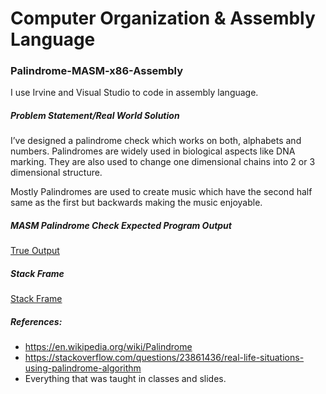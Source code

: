 # Computer Organization & Assembly Language
### Palindrome-MASM-x86-Assembly

I use Irvine and Visual Studio to code in assembly language.

##### Problem Statement/Real World Solution

I’ve designed a palindrome check which works on both, alphabets and numbers. Palindromes are widely used in biological aspects like DNA marking.
They are also used to change one dimensional chains into 2 or 3 dimensional structure.

Mostly Palindromes are used to create music which have the second half same as the first but backwards making the music enjoyable.

##### MASM Palindrome Check Expected Program Output

[True Output](/output/trueoutput.png?raw=true)

##### Stack Frame

[Stack Frame](/stackframe/Stack%20Frame.jpg?raw=true)


##### References:
* https://en.wikipedia.org/wiki/Palindrome
* https://stackoverflow.com/questions/23861436/real-life-situations-using-palindrome-algorithm
* Everything that was taught in classes and slides.
